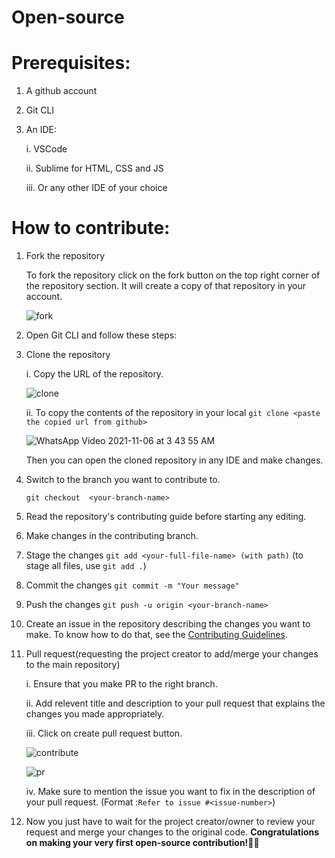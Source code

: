 # Open-source

# Prerequisites:

1. A github account
2. Git CLI
3. An IDE:

   i. VSCode

   ii. Sublime for HTML, CSS and JS

   iii. Or any other IDE of your choice

# How to contribute:

1. Fork the repository

   To fork the repository click on the fork button on the top right corner of the repository section.
   It will create a copy of that repository in your account.

   ![fork](https://user-images.githubusercontent.com/89595539/140019145-786cf5a3-e036-400e-8de4-f4a2fe3a8871.gif)

2. Open Git CLI and follow these steps:

3. Clone the repository

   i. Copy the URL of the repository.

   ![clone](https://user-images.githubusercontent.com/89595539/140020670-6dd21f16-58aa-43f6-95fd-a5cd24ffb4ac.gif)

   ii. To copy the contents of the repository in your local
   `git clone <paste the copied url from github>`

   ![WhatsApp Video 2021-11-06 at 3 43 55 AM](https://user-images.githubusercontent.com/89595539/140911717-41fba50a-68fa-45a9-9efe-fb752cf13921.gif)

   Then you can open the cloned repository in any IDE and make changes.

4. Switch to the branch you want to contribute to.

   `git checkout  <your-branch-name>`

5. Read the repository's contributing guide before starting any editing.

6. Make changes in the contributing branch.

7. Stage the changes
   `git add <your-full-file-name> (with path)`
   (to stage all files, use `git add .`)

8. Commit the changes
   `git commit -m "Your message"`

9. Push the changes
   `git push -u origin <your-branch-name>`
10. Create an issue in the repository describing the changes you want to make. To know how to do that, see the [Contributing Guidelines](https://github.com/cyberbuddy-io/open-source-contribution-for-beginners/blob/master/CONTRIBUTING.md).

11. Pull request(requesting the project creator to add/merge your changes to the main repository)

    i. Ensure that you make PR to the right branch.

    ii. Add relevent title and description to your pull request that explains the changes you
    made appropriately.

    iii. Click on create pull request button.

    ![contribute](https://user-images.githubusercontent.com/89595539/140020922-8c379a58-f950-4be6-a4d5-5c7249c6a627.gif)

    ![pr](https://user-images.githubusercontent.com/89595539/140020940-afa143df-f469-4055-813f-ec5196121fbc.gif)

    iv. Make sure to mention the issue you want to fix in the description of your pull request. (Format :`Refer to issue #<issue-number>`)

12. Now you just have to wait for the project creator/owner to review your request and merge your changes
    to the original code.
    **Congratulations on making your very first open-source contribution!:fist_right::fist_left:**
